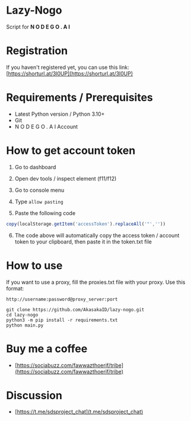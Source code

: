 # Lazy-Nogo

Script for **N O D E G O . A I**

# Registration

If you haven't registered yet, you can use this link: [https://shorturl.at/3l0UP](https://shorturl.at/3l0UP)

# Requirements / Prerequisites

- Latest Python version / Python 3.10+
- Git
- N O D E G O . A I Account

# How to get account token

1. Go to dashboard

2. Open dev tools / inspect element (f11/f12)

3. Go to console menu

4. Type `allow pasting`

5. Paste the following code

```javascript
copy(localStorage.getItem('accessToken').replaceAll('"',''))
```

6. The code above will automatically copy the access token / account token to your clipboard, then paste it in the token.txt file

# How to use

If you want to use a proxy, fill the proxies.txt file with your proxy. Use this format:

```
http://username:password@proxy_server:port
```

```
git clone https://github.com/AkasakaID/lazy-nogo.git
cd lazy-nogo
python3 -m pip install -r requirements.txt
python main.py
```

# Buy me a coffee
- [https://sociabuzz.com/fawwazthoerif/tribe](https://sociabuzz.com/fawwazthoerif/tribe)

# Discussion
- [https://t.me/sdsproject_chat](t.me/sdsproject_chat)